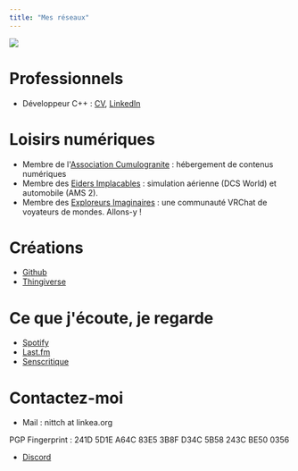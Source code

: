 ```yaml
---
title: "Mes réseaux"
---
```


![](https://vrac.linkea.org/canard.jpg)

# Professionnels
- Développeur C++ : [CV](https://vrac.linkea.org/1IW0vwW0/CV_Nicolas_TANDE.pdf), [LinkedIn](https://linkedin.com/in/nicolastande)

# Loisirs numériques
- Membre de l'[Association Cumulogranite](https://www.cumulogranite.fr) : hébergement de contenus numériques
- Membre des [Eiders Implacables](https://www.eiders.fr) : simulation aérienne (DCS World) et automobile (AMS 2).
- Membre des [Exploreurs Imaginaires](https://discord.gg/exploreurs) : une communauté VRChat de voyateurs de mondes. Allons-y !

# Créations
- [Github](https://github.com/nittch)
- [Thingiverse](https://www.thingiverse.com/nittch/designs)

# Ce que j'écoute, je regarde
- [Spotify](https://open.spotify.com/user/nittch)
- [Last.fm](https://www.last.fm/user/nittch)
- [Senscritique](https://www.senscritique.com/nittch)

# Contactez-moi
- Mail : nittch at linkea.org

PGP Fingerprint : 241D 5D1E A64C 83E5 3B8F  D34C 5B58 243C BE50 0356
- [Discord](https://discordapp.com/users/nittch)

